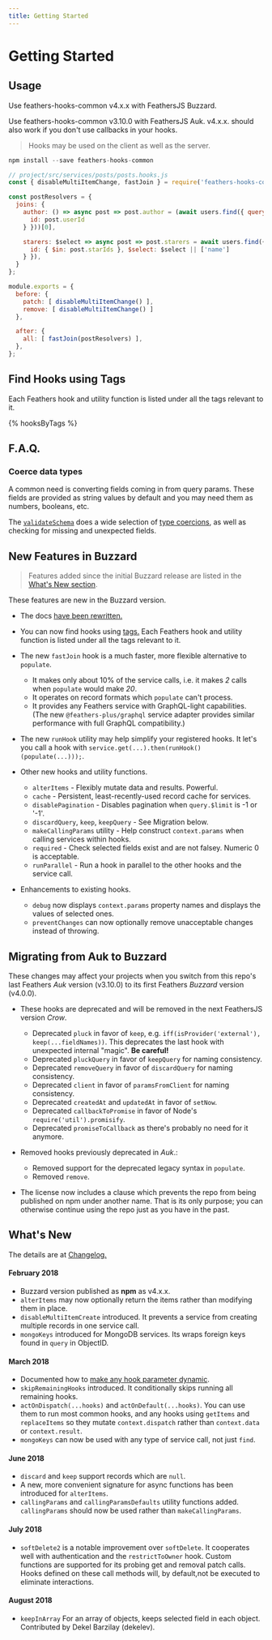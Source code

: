 ```yaml
---
title: Getting Started
---
```


# Getting Started

## Usage

Use feathers-hooks-common v4.x.x with FeathersJS Buzzard.

Use feathers-hooks-common v3.10.0 with FeathersJS Auk. v4.x.x. should also work if you don't use callbacks in your hooks.</p>

> Hooks may be used on the client as well as the server.

```js
npm install --save feathers-hooks-common

// project/src/services/posts/posts.hooks.js
const { disableMultiItemChange, fastJoin } = require('feathers-hooks-common');

const postResolvers = {
  joins: {
    author: () => async post => post.author = (await users.find({ query: {
      id: post.userId
    } }))[0],

    starers: $select => async post => post.starers = await users.find({ query: {
      id: { $in: post.starIds }, $select: $select || ['name']
    } }),
  }
};

module.exports = {
  before: {
    patch: [ disableMultiItemChange() ],
    remove: [ disableMultiItemChange() ]
  },

  after: {
    all: [ fastJoin(postResolvers) ],
  },
};
```

## Find Hooks using Tags

Each Feathers hook and utility function is listed under all the tags relevant to it.

{% hooksByTags %}

## F.A.Q.

<!--=============================================================================================-->
<h3 id="coerce">Coerce data types</h3>

A common need is converting fields coming in from query params. These fields are provided as string values by default and you may need them as numbers, booleans, etc.

The [`validateSchema`](#validateSchema) does a wide selection of [type coercions](https://github.com/epoberezkin/ajv/blob/master/COERCION.md), as well as checking for missing and unexpected fields.

<!--=============================================================================================-->

## New Features in Buzzard

> Features added since the initial Buzzard release are listed in the [What's New section](#whats-new).

These features are new in the Buzzard version.

- The docs [have been rewritten.](https://feathers-plus.github.io/v1/feathers-hooks-common)

- You can now find hooks using [tags.](#Find-Hooks-using-Tags) Each Feathers hook and utility function is listed under all the tags relevant to it.

- The new `fastJoin` hook is a much faster, more flexible alternative to `populate`.

  - It makes only about 10% of the service calls, i.e. it makes _2_ calls when `populate` would make _20_.
  - It operates on record formats which `populate` can't process.
  - It provides any Feathers service with GraphQL-light capabilities. (The new `@feathers-plus/graphql` service adapter provides similar performance with full GraphQL compatibility.)

- The new `runHook` utility may help simplify your registered hooks. It let's you call a hook with `service.get(...).then(runHook()(populate(...)));`.

- Other new hooks and utility functions.

  - `alterItems` - Flexibly mutate data and results. Powerful.
  - `cache` - Persistent, least-recently-used record cache for services.
  - `disablePagination` - Disables pagination when `query.$limit` is -1 or '-1'.
  - `discardQuery`, `keep`, `keepQuery` - See Migration below.
  - `makeCallingParams` utility - Help construct `context.params` when calling services within hooks.
  - `required` - Check selected fields exist and are not falsey. Numeric 0 is acceptable.
  - `runParallel` - Run a hook in parallel to the other hooks and the service call.

- Enhancements to existing hooks.

  - `debug` now displays `context.params` property names and displays the values of selected ones.
  - `preventChanges` can now optionally remove unacceptable changes instead of throwing.

<!--=============================================================================================-->

## Migrating from Auk to Buzzard

These changes may affect your projects when you switch from this repo's last Feathers _Auk_ version (v3.10.0) to its first Feathers _Buzzard_ version (v4.0.0).

- These hooks are deprecated and will be removed in the next FeathersJS version _Crow_.

  - Deprecated `pluck` in favor of `keep`, e.g. `iff(isProvider('external'),` `keep(...fieldNames))`. This deprecates the last hook with unexpected internal "magic". **Be careful!**
  - Deprecated `pluckQuery` in favor of `keepQuery` for naming consistency.
  - Deprecated `removeQuery` in favor of `discardQuery` for naming consistency.
  - Deprecated `client` in favor of `paramsFromClient` for naming consistency.
  - Deprecated `createdAt` and `updatedAt` in favor of `setNow`.
  - Deprecated `callbackToPromise` in favor of Node's `require('util').promisify`.
  - Deprecated `promiseToCallback` as there's probably no need for it anymore.

- Removed hooks previously deprecated in _Auk_.:

  - Removed support for the deprecated legacy syntax in `populate`.
  - Removed `remove`.

- The license now includes a clause which prevents the repo from being published on npm under another name. That is its only purpose; you can otherwise continue using the repo just as you have in the past.

<!--=============================================================================================-->
<h2 id="whats-new">What's New</h2>

The details are at <a href="https://github.com/feathers-plus/feathers-hooks-common/blob/master/CHANGELOG.md">Changelog.</a>

#### February 2018

- Buzzard version published as **npm** as v4.x.x.
- `alterItems` may now optionally return the items rather than modifying them in place.
- `disableMultiItemCreate` introduced. It prevents a service from creating multiple records in one service call.
- `mongoKeys` introduced for MongoDB services. Its wraps foreign keys found in `query` in ObjectID.

#### March 2018

- Documented how to [make any hook parameter dynamic](guide.html#Making-Hook-Params-Dynamic).
- `skipRemainingHooks` introduced. It conditionally skips running all remaining hooks.
- `actOnDispatch(...hooks)` and `actOnDefault(...hooks)`. You can use them to run most common hooks, and any hooks using `getItems` and `replaceItems` so they mutate `context.dispatch` rather than `context.data` or `context.result`.
- `mongoKeys` can now be used with any type of service call, not just `find`.

#### June 2018

- `discard` and `keep` support records which are `null`.
- A new, more convenient signature for async functions has been introduced for `alterItems`.
- `callingParams` and `callingParamsDefaults` utility functions added. `callingParams` should now be used rather than `makeCallingParams`.

#### July 2018

- `softDelete2` is a notable improvement over `softDelete`. It cooperates well with authentication and the `restrictToOwner` hook. Custom functions are supported for its probing get and removal patch calls. Hooks defined on these call methods will, by default,not be executed to eliminate interactions.

#### August 2018

- `keepInArray` For an array of objects, keeps selected field in each object. Contributed by Dekel Barzilay (dekelev).
